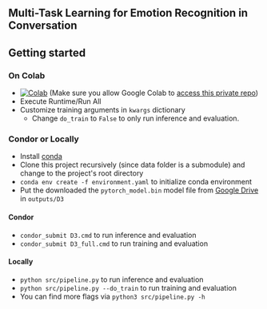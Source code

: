 ## Multi-Task Learning for Emotion Recognition in Conversation

## Getting started

### On Colab

- [![Colab](https://colab.research.google.com/assets/colab-badge.svg)](https://colab.research.google.com/github/UW-ling573-2022/teamCDFJ/blob/main/src/colab.ipynb) (Make sure you allow Google Colab to [access this private repo](https://colab.research.google.com/github/googlecolab/colabtools/blob/master/notebooks/colab-github-demo.ipynb#scrollTo=Rmai0dD30XzL))
- Execute Runtime/Run All 
- Customize training arguments in `kwargs` dictionary
  - Change `do_train` to `False` to only run inference and evaluation.

### Condor or Locally

- Install [conda](https://docs.anaconda.com/anaconda/install/index.html)
- Clone this project recursively (since data folder is a submodule) and change to the project's root directory
- `conda env create -f environment.yaml` to initialize conda environment
- Put the downloaded the `pytorch_model.bin` model file from [Google Drive](https://drive.google.com/uc?id=1U6Ek3c75RjxypFAj7_B-yfQ9NyDNk-eS)
in `outputs/D3`

#### Condor
- `condor_submit D3.cmd` to run inference and evaluation
- `condor_submit D3_full.cmd` to run training and evaluation

#### Locally
- `python src/pipeline.py` to run inference and evaluation
- `python src/pipeline.py --do_train` to run training and evaluation
- You can find more flags via `python3 src/pipeline.py -h` 
